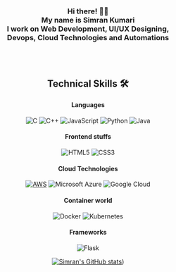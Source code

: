 

<!--
**simranquirky/simranquirky** is a ✨ _special_ ✨ repository because its `README.md` (this file) appears on your GitHub profile.

Here are some ideas to get you started:

- 🔭 I’m currently working on ...
- 🌱 I’m currently learning ...
- 👯 I’m looking to collaborate on ...
- 🤔 I’m looking for help with ...
- 💬 Ask me about ...
- 📫 How to reach me: ...
- 😄 Pronouns: ...
- ⚡ Fun fact: ...
-->
  <!-- Hi there! Feel free to make this your own but don't use my data -->
<div align="center" >  
<h3 >Hi there! 👋🤓<br>My name is Simran Kumari<br>I work on Web Development, UI/UX Designing,<br>Devops, Cloud Technologies and Automations</h3>

<!--technical skills-->
<br>
 <br>
  
## Technical Skills 🛠 
<div align="center">


#### Languages
  ![C](https://img.shields.io/badge/-C-000?&logo=C)
 ![C++](https://img.shields.io/badge/-C++-00599C?style=flat-square&logo=c)
 ![JavaScript](https://img.shields.io/badge/-JavaScript-black?style=flat-square&logo=javascript)
 ![Python](https://img.shields.io/badge/-Python-black?style=flat-square&logo=Python)
   ![Java](https://img.shields.io/badge/-java-E34A86?style=flat-square&logo=java)
  
  #### Frontend stuffs
 ![HTML5](https://img.shields.io/badge/-HTML5-E34F26?style=flat-square&logo=html5&logoColor=white)
 ![CSS3](https://img.shields.io/badge/-CSS3-1572B6?style=flat-square&logo=css3)

  #### Cloud Technologies
 [![AWS](https://img.shields.io/badge/Learning-AWS-FF9900?style=flat-square&logo=amazon-aws&logoColor=white)](https://github.com/br3ndonland/awsdev)
 ![Microsoft Azure](https://img.shields.io/badge/Microsoft%20Azure-232F7E?style=flat-square&logo=microsoft-azure)
 ![Google Cloud](https://img.shields.io/badge/Google%20Cloud-black?style=flat-square&logo=google-cloud)
  
  #### Container world
   ![Docker](https://img.shields.io/badge/-Docker-black?style=flat-square&logo=docker)
   ![Kubernetes](https://img.shields.io/badge/-Kubernetes-326CE5?style=flat-square&logo=Kubernetes&logoColor=ffffff)

  #### Frameworks
   ![Flask](https://img.shields.io/badge/-Flask-000000?style=flat-square&logo=Flask&logoColor=ffffff)


  </div>
  
  [![Simran's GitHub stats](https://github-readme-stats.vercel.app/api?username=simranquirky)](https://github.com/simranquirky/github-readme-stats&show_icons=true&theme=radical))
